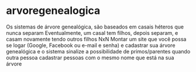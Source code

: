 # arvoregenealogica
Os sistemas de árvore genealógica, são baseados em casais héteros que nunca separam   Eventualmente, um casal tem filhos, depois separam, e casam novamente tendo outros filhos NxN  Montar um site que você possa se logar (Google, Facebook ou e-mail e senha) e cadastrar sua árvore genealógica e o sistema sinalize a possibilidade de primos/parentes quando outra pessoa cadastrar pessoas com o mesmo nome que está na sua árvore
